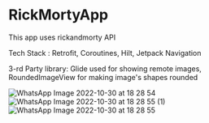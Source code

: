 # RickMortyApp

This app uses rickandmorty API

Tech Stack :
Retrofit,
Coroutines,
Hilt,
Jetpack Navigation

3-rd Party library:
Glide used for showing remote images,
RoundedImageView for making image's shapes rounded

![WhatsApp Image 2022-10-30 at 18 28 54](https://user-images.githubusercontent.com/89447578/198899357-10db1956-f507-4f4d-b711-f589e8008a82.jpeg)
![WhatsApp Image 2022-10-30 at 18 28 55 (1)](https://user-images.githubusercontent.com/89447578/198899361-f33fc14c-f228-40bd-b89c-60a15629d443.jpeg)
![WhatsApp Image 2022-10-30 at 18 28 55](https://user-images.githubusercontent.com/89447578/198899364-6b3291b9-5138-46a7-921f-ce4251bd1bc8.jpeg)
